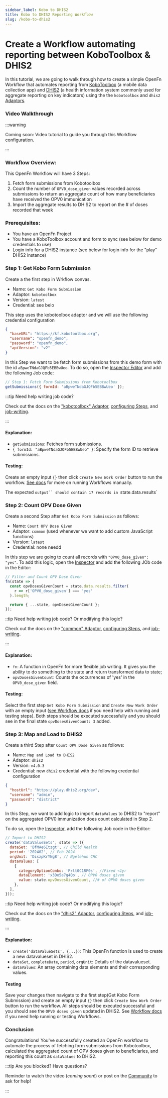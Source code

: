 ```yaml
---
sidebar_label: Kobo to DHIS2
title: Kobo to DHIS2 Reporting Workflow
slug: /kobo-to-dhis2
---
```


# Create a Workflow automating reporting between KoboToolbox & DHIS2

In this tutorial, we are going to walk through how to create a simple OpenFn
Workflow that automates reporting from
[KoboToolbox](https://www.kobotoolbox.org/) (a mobile data collection app) and
[DHIS2](https://dhis2.org) (a health information system commonly used for
aggregate reporting on key indicators) using the the `kobotoolbox` and `dhis2`
[Adaptors](/adaptors).

### Video Walkthrough

:::warning

Coming soon: Video tutorial to guide you through this Workflow configuration.

:::

### Workflow Overview:

This OpenFn Workflow will have 3 Steps:

1. Fetch form submissions from Kobotoolbox
2. Count the number of `OPV0_dose_given` values recorded across submissions to
   return an aggregate count of how many beneficiaries have received the OPV0
   immunication
3. Import the aggregate results to DHIS2 to report on the # of doses recorded
   that week

### Prerequisites:

- You have an OpenFn Project
- You have a KoboToolbox account and form to sync (see below for demo
  credentials to use)
- Login info for a DHIS2 instance (see below for login info for the "play" DHIS2
  instance)

### Step 1: Get Kobo Form Submission

Create a the first step in Wrkflow convas.

- Name: `Get Kobo Form Submission`
- Adaptor: `kobotoolbox`
- Version: `latest`
- Credential: see belo

This step uses the kobotoolbox adaptor and we will use the following credential
configuration

```json
{
  "baseURL": "https://kf.kobotoolbox.org",
  "username": "openfn_demo",
  "password": "openfn_demo",
  "apiVersion": "v2"
}
```

In this Step we want to be fetch form submissions from this demo form with the
id `aBpweTNdaGJQFb5EBBwUeo`. To do so, open the
[Inspector Editor](../build/steps/step-editor.md) and add the following Job
code:

```javascript
// Step 1: Fetch Form Submissions from Kobotoolbox
getSubmissions({ formId: 'aBpweTNdaGJQFb5EBBwUeo' });
```

:::tip Need help writing job code?

Check out the docs on the ["kobotoolbox" Adaptor](/adaptors/kobotoolbox),
[configuring Steps](../build/steps.md), and
[job-writing](../jobs/job-writing-guide.md).

:::

#### Explanation:

- `getSubmissions`: Fetches form submissions.
- `{ formId: "aBpweTNdaGJQFb5EBBwUeo" }`: Specify the form ID to retrieve
  submissions.

#### Testing:

Create an empty input `{}` then click `Create New Work Order` button to run the
workflow. [See docs](../build/workflows.md) for more on running Workflows
manually.

The expected ` output`` should contain 17 records in  `state.data.results`

### Step 2: Count OPV Dose Given

Create a second Step after `Get Kobo Form Submission` as follows:

- Name: `Count OPV Dose Given`
- Adaptor: `common` (used whenever we want to add custom JavaScript functions)
- Version: `latest`
- Credential: none needd

In this step we are going to count all records with `"OPV0_dose_given": "yes"`.
To add this logic, open the [Inspector](../build/steps/step-editor.md) and add
the following JOb code in the Editor:

```javascript
// Filter and Count OPV Dose Given
fn(state => {
  const opvDosesGivenCount = state.data.results.filter(
    r => r['OPV0_dose_given'] === 'yes'
  ).length;

  return { ...state, opvDosesGivenCount };
});
```

::tip Need help writing job code? Or modifying this logic?

Check out the docs on the ["common" Adaptor](/adaptors/packages/common-docs),
[configuring Steps](../build/steps/steps.md), and
[job-writing](../jobs/job-writing-guide.md).

:::

#### Explanation:

- `fn`: A function in OpenFn for more flexible job writing. It gives you the
  ability to do something to the state and return transformed data to state;
- `opvDosesGivenCount`: Counts the occurrences of 'yes' in the `OPV0_dose_given`
  field.

#### Testing:

Select the first step `Get Kobo Form Submission` and `Create New Work Order`
with an empty input ([see Workflow docs](../build/workflows.md) if you need help
with running and testing steps). Both steps should be executed successfully and
you should see in the final state `opvDosesGivenCount: 3` added.

### Step 3: Map and Load to DHIS2

Create a third Step after `Count OPV Dose Given` as follows:

- Name: `Map and Load to DHIS2`
- Adaptor: `dhis2`
- Version: `v4.0.3`
- Credential: new `dhis2` credential with the following credential configuration

```json
{
  "hostUrl": "https://play.dhis2.org/dev",
  "username": "admin",
  "password": "district"
}
```

In this Step, we want to add logic to import `dataValues` to DHIS2 to "report"
on the aggregated OPV0 immunization does count calculated in Step 2.

To do so, open the [Inspector](../build/steps/step-editor.md), add the following
Job code in the Editor:

```javascript
// Import to DHIS2
create('dataValueSets', state => ({
  dataSet: 'BfMAe6Itzgt', // Child Health
  period: '202402', // Feb 2024
  orgUnit: 'DiszpKrYNg8', // Ngelehun CHC
  dataValues: [
    {
      categoryOptionCombo: 'Prlt0C1RF0s', //Fixed <1yr
      dataElement: 'x3Do5e7g4Qo', // OPV0 doses given
      value: state.opvDosesGivenCount, //# of OPV0 doses given
    },
  ],
}));
```

::tip Need help writing job code? Or modifying this logic?

Check out the docs on the ["dhis2" Adaptor](/adaptors/dhis2),
[configuring Steps](../build/steps/steps.md), and
[job-writing](../jobs/job-writing-guide.md).

:::

#### Explanation:

- `create('dataValueSets', {...})`: This OpenFn function is used to create a new
  datavalueset in DHIS2.
- `dataSet`, `completeDate`, `period`, `orgUnit`: Details of the datavalueset.
- `dataValues`: An array containing data elements and their corresponding
  values.

#### Testing

Save your changes then navigate to the first step(Get Kobo Form Submission) and
create an empty input `{}` then click `Create New Work Order` button to run the
workflow. All steps should be executed successful and you should see the
`OPV0 doses given` updated in DHIS2. See [Workflow docs](../build/workflows.md)
if you need help running or testing Workflows.

### Conclusion

Congratulations! You've successfully created an OpenFn workflow to automate the
process of fetching form submissions from Kobotoolbox, calculated the aggregated
count of OPV doses given to beneficiaries, and reporting this count as
`dataValues` to DHIS2.

:::tip Are you blocked? Have questions?

Reminder to watch the video (_coming soon!_) or post on the
[Community](https://community.openfn.org) to ask for help!

:::
